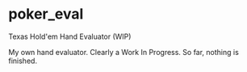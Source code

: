 # poker_eval
Texas Hold'em Hand Evaluator (WIP)


My own hand evaluator. Clearly a Work In Progress. So far, nothing is finished.
